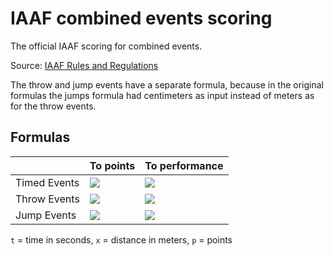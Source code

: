 # IAAF combined events scoring
The official IAAF scoring for combined events.

Source: [IAAF Rules and Regulations](iaaf.org)

The throw and jump events have a separate formula, because in the original formulas the jumps formula had centimeters as input instead of meters as for the throw events.

## Formulas
||To points|To performance|
|--|--|--|
|Timed Events | <img src="https://latex.codecogs.com/gif.latex?p=a\cdot&space;(b-t)^c" />|<img src="https://latex.codecogs.com/gif.latex?t=b-\sqrt[c]{\frac{p}{a}}" />|
|Throw Events | <img src="https://latex.codecogs.com/gif.latex?p=a\cdot&space;(x-b)^c" />|<img src="https://latex.codecogs.com/gif.latex?x=b+\sqrt[c]{\frac{p}{a}}"  />|
|Jump Events | <img src="https://latex.codecogs.com/gif.latex?p=a\cdot&space;(x\cdot100-b)^c" />|<img src="https://latex.codecogs.com/gif.latex?x=\frac{b+\sqrt[c]{\frac{p}{a}}}{100}" />|

`t` = time in seconds, `x` = distance in meters, `p` =  points
